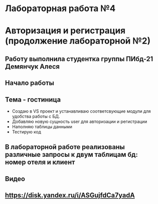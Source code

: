 # Лабораторная работа №4
# Авторизация и регистрация (продолжение лабораторной №2)

## Работу выполнила студентка группы ПИбд-21 Демянчук Алеся

## Начало работы

## Тема - гостиница

* Создаю в VS проект и устанавливаю соответсвующие модули для удобства работы с БД.
* Добавляю новую сущность user для авторизации и регистрации
* Наполняю таблицы данными
* Тестирую код

## В лабораторной работе реализованы различные запросы к двум таблицам бд: номер отеля и клиент

## Видео

## https://disk.yandex.ru/i/ASGujfdCa7yadA